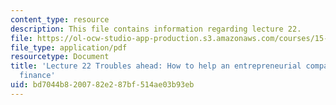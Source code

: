```yaml
---
content_type: resource
description: This file contains information regarding lecture 22.
file: https://ol-ocw-studio-app-production.s3.amazonaws.com/courses/15-390-new-enterprises-spring-2013/bd7044b8200782e287bf514ae03b93eb_MIT15_390S13_lec22.pdf
file_type: application/pdf
resourcetype: Document
title: 'Lecture 22 Troubles ahead: How to help an entrepreneurial company; entrepreneurial
  finance'
uid: bd7044b8-2007-82e2-87bf-514ae03b93eb
---
```

